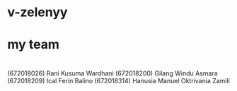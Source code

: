 # v-zelenyy

# my team
# 
(672018026) Rani Kusuma Wardhani
(672018200) Gilang Windu Asmara
(672018209) Ical Ferin Balino
(672018314) Hanusia Manuel Oktrivania Zamili

